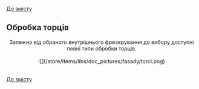 [До змісту](/service/doc/?cid=fasad-mdf)
## Обробка торців
<center> Залежно від обраного внутрішнього фрезерування до вибору доступні певні типи обробки торців. <br><br>
![](/store/Items/libs/doc_pictures/fasady/torci.png) <br><br>
</center>



[До змісту](/service/doc/?cid=fasad-mdf)
